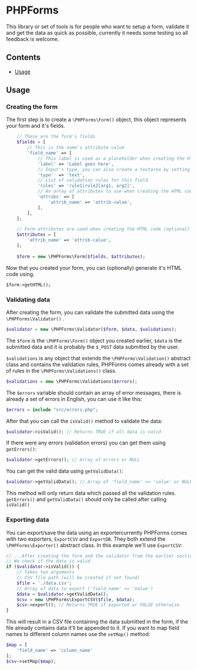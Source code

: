 # PHPForms
This library or set of tools is for people who want to setup a form, validate it and get the data as quick as possible, currently it needs some testing so all feedback is welcome.
## Contents

 - [Usage](#usage)

## Usage
### Creating the form
The first step is to create a `\PHPForms\Form()` object, this object represents your form and it's fields.
```php
	// These are the form's fields
	$fields = [
		// This is the name's attribute value
		'field_name' => [ 
			// This label is used as a placeholder when creating the HTML code
			'label' => 'Label goes here', 
			// Input's type, you can also create a textarea by setting it to textarea
			'type'  => 'text',
			// List of validation rules for this field
			'rules' => 'rule1|rule2[arg1, arg2]',
			// An array of attributes to use when creating the HTML code
			'attribs' => [
				'attrib_name' => 'attrib-value',
			],
		],
	];

	// Form attributes are used when creating the HTML code (optional)
	$attributes = [
		'attrib_name' => 'attrib-calue',
	];
	
    $form = new \PHPForms\Form($fields, $attributes);
```
Now that you created your form, you can (optionally) generate it's HTML code using.

    $form->getHTML();
### Validating data
After creating the form, you can validate the submitted data using the `\PHPForms\Validator()` .
```php
$validator = new \PHPForms\Validator($form, $data, $validations);
```
The `$form` is the `\PHPForms\Form()` object you created earlier, `$data` is the submitted data and it is probably the `$_POST` data submitted by the user.

`$validations` is any object that extends the `\PHPForms\Validation()` abstract class and contains the validation rules, PHPForms comes already with a set of rules in the `\PHPForms\Validations()` class.
```php
$validations = new \PHPForms\Validations($errors);
```
The `$errors` variable should contain an array of error messages, there is already a set of errors in English, you can use it like this:
```php
$errors = include "src/errors.php";
```
After that you can call the `isValid()` method to validate the data:
```php
$validator->isValid(); // Returns TRUE if all data is valid
```
If there were any errors (validation errors) you can get them using `getErrors()`:
```php
$validator->getErrors(); // Array of errors or NULL
```
You can get the valid data using `getValidData()`:
```php
$validator->getValidData(); // Array of 'field_name' => 'value' or NULL
```
This method will only return data which passed all the validation rules.
`getErrors()` and `getValidData()` should only be called after calling `isValid()`

### Exporting data
You can export/save the data using an exportercurrently PHPForms comes with two exporters, `ExportCSV` and `ExportDB`.
They both extend the `\PHPForms\Exporter()` abstract class.
In this example we'll use `ExportCSV`:
```php
// ...After creating the form and the validator from the earlier sections
// We check if the data is valid
if ($validator->isValid()) {
	// Takes two arguments
	// CSV file path (will be created if not found)
	$file = './data.csv';
	// Array of data to export ('field_name' => 'Value')
	$data = $validator->getValidData();
	$csv = new \PHPForms\ExportCSV($file, $data);
	$csv->export(); // Returns TRUE if exported or FALSE otherwise
}
```
This will result in a CSV file containing the data submitted in the form, if the file already contains data it'll be appended to it.
If you want to map field names to different column names use the `setMap()` method:
```php
$map = [
	'field_name' => 'column_name'
];
$csv->setMap($map);
```
